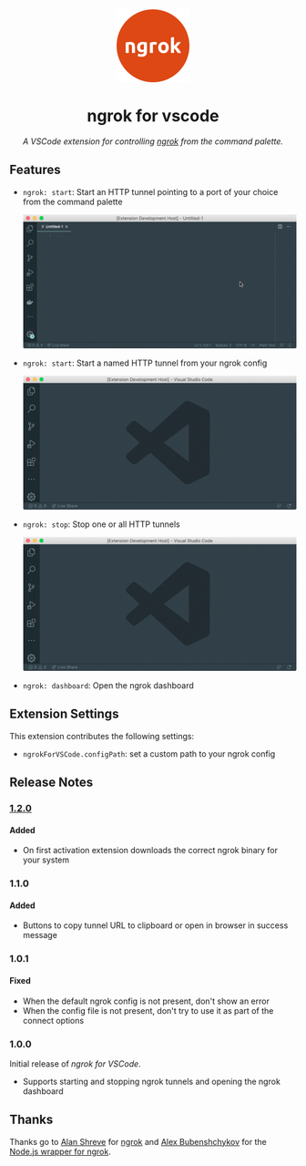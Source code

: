 <div style="text-align:center" align="center">
  <img src="images/icon.png" height="128" width="128">
  <h1>ngrok for vscode</h1>
  <p><em>A VSCode extension for controlling <a href="https://ngrok.com/">ngrok</a> from the command palette.</em></p>
</div>

## Features

- `ngrok: start`: Start an HTTP tunnel pointing to a port of your choice from the command palette

  ![Open the command palette, type 'ngrok: start' and then type the port number](images/start.gif)

- `ngrok: start`: Start a named HTTP tunnel from your ngrok config

  ![Open the command palette, type 'ngrok: start' and choose the tunnel from your config.](images/start-named.gif)

- `ngrok: stop`: Stop one or all HTTP tunnels

  ![Open the command palette, type 'ngrok: stop' and choose the tunnel you want to stop, or choose 'All' to stop all tunnels](images/stop.gif)

- `ngrok: dashboard`: Open the ngrok dashboard

## Extension Settings

This extension contributes the following settings:

- `ngrokForVSCode.configPath`: set a custom path to your ngrok config

## Release Notes

### [1.2.0](https://github.com/philnash/ngrok-for-vscode/compare/v1.1.0...v1.2.0)

#### Added

- On first activation extension downloads the correct ngrok binary for your system

### 1.1.0

#### Added

- Buttons to copy tunnel URL to clipboard or open in browser in success message

### 1.0.1

#### Fixed

- When the default ngrok config is not present, don't show an error
- When the config file is not present, don't try to use it as part of the connect options

### 1.0.0

Initial release of _ngrok for VSCode_.

- Supports starting and stopping ngrok tunnels and opening the ngrok dashboard

## Thanks

Thanks go to [Alan Shreve](https://github.com/inconshreveable) for [ngrok](https://ngrok.com) and [Alex Bubenshchykov](https://github.com/bubenshchykov) for the [Node.js wrapper for ngrok](https://github.com/bubenshchykov/ngrok).
